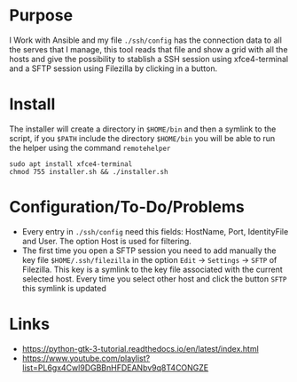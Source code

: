 # Purpose

I Work with Ansible and my file `./ssh/config` has the connection data to all the serves that I manage, this tool reads
that file and show a grid with all the hosts and give the possibility to stablish a SSH session using xfce4-terminal and
a SFTP session using Filezilla by clicking in a button.

# Install

The installer will create a directory in `$HOME/bin` and then a symlink to the script, if you `$PATH` include the
directory `$HOME/bin` you will be able to run the helper using the command `remotehelper`

```
sudo apt install xfce4-terminal
chmod 755 installer.sh && ./installer.sh
```

# Configuration/To-Do/Problems

- Every entry in `./ssh/config` need this fields: HostName, Port, IdentityFile and User. The option Host is used for filtering.
- The first time you open a SFTP session you need to add manually the key file `$HOME/.ssh/filezilla` in the option
`Edit` -> `Settings` -> `SFTP` of Filezilla. This key is a symlink to the key file associated with the current selected host.
Every time you select other host and click the button `SFTP` this symlink is updated

# Links

- https://python-gtk-3-tutorial.readthedocs.io/en/latest/index.html
- https://www.youtube.com/playlist?list=PL6gx4Cwl9DGBBnHFDEANbv9q8T4CONGZE